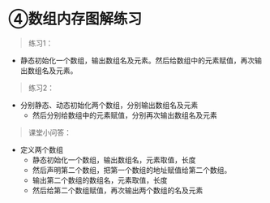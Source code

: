 # ④数组内存图解练习

> 练习1：

- 静态初始化一个数组，输出数组名及元素。然后给数组中的元素赋值，再次输出数组名及元素。



> 练习2：

- 分别静态、动态初始化两个数组，分别输出数组名及元素
  - 然后分别给数组中的元素赋值，分别再次输出数组名及元素



> 课堂小问答：

- 定义两个数组
  - 静态初始化一个数组，输出数组名，元素取值，长度
  - 然后声明第二个数组，把第一个数组的地址赋值给第二个数组。
  - 输出第二个数组的数组名，元素取值，长度
  - 然后给第二个数组赋值，再次输出两个数组的名及元素

